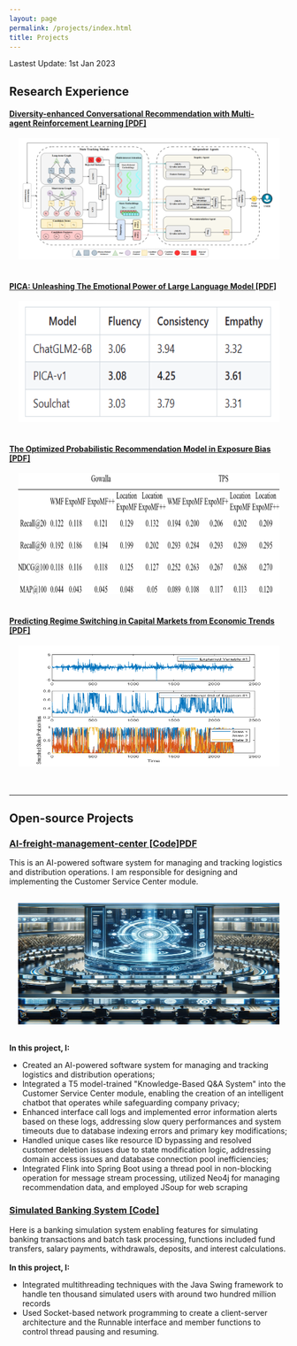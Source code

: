 ```yaml
---
layout: page
permalink: /projects/index.html
title: Projects
---
```


Lastest Update: 1st Jan 2023&nbsp;

## Research Experience

#### [Diversity-enhanced Conversational Recommendation with Multi-agent Reinforcement Learning [PDF]](https://yizhao111.github.io/mypaper/CRS.pdf)

<center>
<img src="/images/CRS.png" width="473" height="219">
</center>

<br>

#### [PICA: Unleashing The Emotional Power of Large Language Model [PDF]](https://github.com/Yizhao111/PICA)

<center>
<img src="/images/PICA.png" width="473" height="219">
</center>
<br>

#### [The Optimized Probabilistic Recommendation Model in Exposure Bias [PDF]](https://yizhao111.github.io/mypaper/paper_bias.pdf)

<center>
<img src="/images/Combined-Model.png" width="473" height="219">
</center>
<br>

#### [Predicting Regime Switching in Capital Markets from Economic Trends [PDF]](https://Yizhao111.github.io/mypaper/paper_predict.pdf)

<center>
<img src="/images/predict.png" width="473" height="219">
</center>
<br>

<br>

---

## Open-source Projects

### [AI-freight-management-center [Code]](https://github.com/Yizhao111/AI-freight-management-center)[PDF](https://Yizhao111.github.io/mypaper/freight.pdf)

This is an AI-powered software system for managing and tracking logistics and distribution operations. I am responsible for designing and implementing the Customer Service Center module.<br><br>

<center>
<img src="/images/freight.png" width="473" height="219">
</center>
<br>

**In this project, I:**

- Created an AI-powered software system for managing and tracking logistics and distribution operations;
- Integrated a T5 model-trained "Knowledge-Based Q&A System" into the Customer Service Center module, enabling the creation of an intelligent chatbot that operates while safeguarding company privacy;
- Enhanced interface call logs and implemented error information alerts based on these logs, addressing slow query performances and system timeouts due to database indexing errors and primary key modifications;
- Handled unique cases like resource ID bypassing and resolved customer deletion issues due to state modification logic, addressing domain access issues and database connection pool inefficiencies;
- Integrated Flink into Spring Boot using a thread pool in non-blocking operation for message stream processing, utilized Neo4j for managing recommendation data, and employed JSoup for web scraping

### [Simulated Banking System [Code]](https://github.com/Yizhao111/AI-freight-management-center)

Here is a banking simulation system enabling features for simulating banking transactions and batch task processing, functions included fund transfers, salary payments, withdrawals, deposits, and interest calculations.<br><br>
**In this project, I:**

- Integrated multithreading techniques with the Java Swing framework to handle ten thousand simulated users with around two hundred million records
- Used Socket-based network programming to create a client-server architecture and the Runnable interface and member functions to control thread pausing and resuming.

<!-- #### [FZU-LaTeX-template 精美学术模版](https://github.com/GuangLun2000/FZU-latex-template)

Many elegant LaTeX templates designed for FZU students, including Beamer Theme Slides, Recommendation Letters and Undergraduate Thesis Template.

#### [miec-lance 自动化系修读材料](https://github.com/GuangLun2000/miec-lance )

This repo is where I keep track of my incredible journey at FZU-MIEC. You can learn RIDS & CSEE better by refering to this repo, but **please do not directly copy my assignments, codes and any reports!** -->
